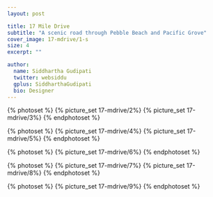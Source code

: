 ```yaml
---
layout: post

title: 17 Mile Drive
subtitle: "A scenic road through Pebble Beach and Pacific Grove"
cover_image: 17-mdrive/1-s
size: 4
excerpt: ""

author:
  name: Siddhartha Gudipati
  twitter: websiddu
  gplus: SiddharthaGudipati
  bio: Designer
---
```



{% photoset %}
  {% picture_set 17-mdrive/2%}
  {% picture_set 17-mdrive/3%}
{% endphotoset %}

{% photoset %}
  {% picture_set 17-mdrive/4%}
  {% picture_set 17-mdrive/5%}
{% endphotoset %}

{% photoset %}
  {% picture_set 17-mdrive/6%}
{% endphotoset %}

{% photoset %}
  {% picture_set 17-mdrive/7%}
  {% picture_set 17-mdrive/8%}
{% endphotoset %}

{% photoset %}
  {% picture_set 17-mdrive/9%}
{% endphotoset %}
